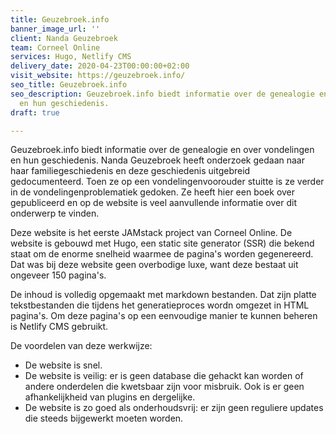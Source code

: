 ```yaml
---
title: Geuzebroek.info
banner_image_url: ''
client: Nanda Geuzebroek
team: Corneel Online
services: Hugo, Netlify CMS
delivery_date: 2020-04-23T00:00:00+02:00
visit_website: https://geuzebroek.info/
seo_title: Geuzebroek.info
seo_description: Geuzebroek.info biedt informatie over de genealogie en over vondelingen
  en hun geschiedenis.
draft: true

---
```

Geuzebroek.info biedt informatie over de genealogie en over vondelingen en hun geschiedenis. Nanda Geuzebroek heeft onderzoek gedaan naar haar familiegeschiedenis en deze geschiedenis uitgebreid gedocumenteerd. Toen ze op een vondelingenvoorouder stuitte is ze verder in de vondelingenproblematiek gedoken. Ze heeft hier een boek over gepubliceerd en op de website is veel aanvullende informatie over dit onderwerp te vinden.

Deze website is het eerste JAMstack project van Corneel Online. De website is gebouwd met Hugo, een static site generator (SSR) die bekend staat om de enorme snelheid waarmee de pagina's worden gegenereerd. Dat was bij deze website geen overbodige luxe, want deze bestaat uit ongeveer 150 pagina's.

De inhoud is volledig opgemaakt met markdown bestanden. Dat zijn platte tekstbestanden die tijdens het generatieproces wordn omgezet in HTML pagina's. Om deze pagina's op een eenvoudige manier te kunnen beheren is Netlify CMS gebruikt.

De voordelen van deze werkwijze:

- De website is snel.
- De website is veilig: er is geen database die gehackt kan worden of andere onderdelen die kwetsbaar zijn voor misbruik. Ook is er geen afhankelijkheid van plugins en dergelijke.
- De website is zo goed als onderhoudsvrij: er zijn geen reguliere updates die steeds bijgewerkt moeten worden.